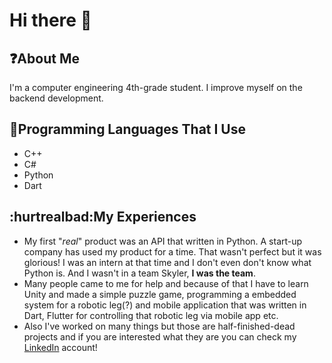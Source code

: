 # Hi there 👋
## ❓About Me
I'm a computer engineering 4th-grade student. I improve myself on the backend development.
## 🔻Programming Languages That I Use
- C++
- C#
- Python
- Dart
## :hurtrealbad:My Experiences
- My first "*real*" product was an API that written in Python. A start-up company has used my product for a time. That wasn't perfect but it was glorious! I was an intern at that time and I don't even don't know what Python is. And I wasn't in a team Skyler, **I was the team**.
- Many people came to me for help and because of that I have to learn Unity and made a simple puzzle game, programming a embedded system for a robotic leg(?) and mobile application that was written in Dart, Flutter for controlling that robotic leg via mobile app etc.
- Also I've worked on many things but those are half-finished-dead projects and if you are interested what they are you can check my [LinkedIn](https://www.linkedin.com/in/yi%C4%9Fit-leblebicier-0bb2601b6/) account!
